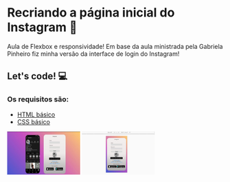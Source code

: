 # Recriando a página inicial do Instagram 🚀

Aula de Flexbox e responsividade! Em base da aula ministrada pela Gabriela Pinheiro fiz minha versão da interface de login do Instagram! 
## Let's code! :computer:


### Os requisitos são:

* [HTML básico](https://www.w3schools.com/html/)
* [CSS básico](https://developer.mozilla.org/pt-BR/docs/Web/CSS)

<img src="img\login.jpeg" height="100" width="170">

<img src="img\logincelular.jpeg"  height="100" width="170" >

